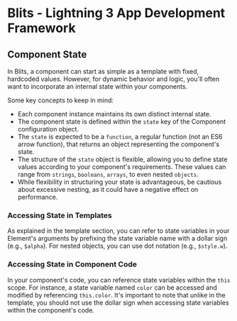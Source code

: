 # Blits - Lightning 3 App Development Framework

## Component State

In Blits, a component can start as simple as a template with fixed, hardcoded values. However, for dynamic behavior and logic, you'll often want to incorporate an internal state within your components.

Some key concepts to keep in mind:

- Each component instance maintains its own distinct internal state.
- The component state is defined within the `state` key of the Component configuration object.
- The `state` is expected to be a `function`, a regular function (not an ES6 arrow function), that returns an object representing the component's state.
- The structure of the `state` object is flexible, allowing you to define state values according to your component's requirements. These values can range from `strings`, `booleans`, `arrays`, to even nested `objects`.
- While flexibility in structuring your state is advantageous, be cautious about excessive nesting, as it could have a negative effect on performance.

### Accessing State in Templates

As explained in the template section, you can refer to state variables in your Element's arguments by prefixing the state variable name with a dollar sign (e.g., `$alpha`). For nested objects, you can use dot notation (e.g., `$style.w`).

### Accessing State in Component Code

In your component's code, you can reference state variables within the `this` scope. For instance, a state variable named `color` can be accessed and modified by referencing `this.color`. It's important to note that unlike in the template, you should not use the dollar sign when accessing state variables within the component's code.
